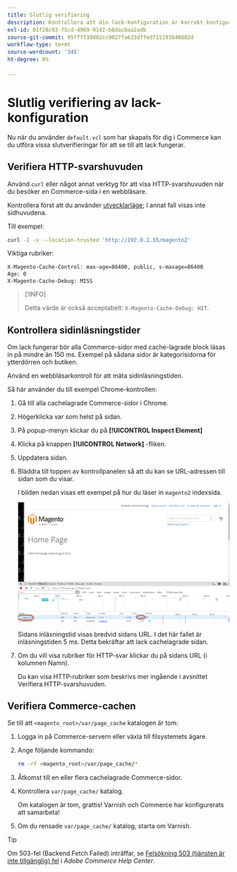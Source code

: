 ```yaml
---
title: Slutlig verifiering
description: Kontrollera att din lack-konfiguration är korrekt konfigurerad för att fungera med Adobe Commerce-programmet.
exl-id: 01f28c93-75cd-4969-9142-b8dac0aa2adb
source-git-commit: 95ffff39d82cc9027fa633dffedf15193040802d
workflow-type: tm+mt
source-wordcount: '345'
ht-degree: 0%

---
```


# Slutlig verifiering av lack-konfiguration

Nu när du använder `default.vcl` som har skapats för dig i Commerce kan du utföra vissa slutverifieringar för att se till att lack fungerar.

## Verifiera HTTP-svarshuvuden

Använd `curl` eller något annat verktyg för att visa HTTP-svarshuvuden när du besöker en Commerce-sida i en webbläsare.

Kontrollera först att du använder [utvecklarläge](../cli/set-mode.md#change-to-developer-mode); I annat fall visas inte sidhuvudena.

Till exempel:

```bash
curl -I -v --location-trusted 'http://192.0.2.55/magento2'
```

Viktiga rubriker:

```terminal
X-Magento-Cache-Control: max-age=86400, public, s-maxage=86400
Age: 0
X-Magento-Cache-Debug: MISS
```

>[!INFO]
>
>Detta värde är också acceptabelt: `X-Magento-Cache-Debug: HIT`.

## Kontrollera sidinläsningstider

Om lack fungerar bör alla Commerce-sidor med cache-lagrade block läsas in på mindre än 150 ms. Exempel på sådana sidor är kategorisidorna för ytterdörren och butiken.

Använd en webbläsarkontroll för att mäta sidinläsningstiden.

Så här använder du till exempel Chrome-kontrollen:

1. Gå till alla cachelagrade Commerce-sidor i Chrome.
1. Högerklicka var som helst på sidan.
1. På popup-menyn klickar du på **[!UICONTROL Inspect Element]**
1. Klicka på knappen **[!UICONTROL Network]** -fliken.
1. Uppdatera sidan.
1. Bläddra till toppen av kontrollpanelen så att du kan se URL-adressen till sidan som du visar.

   I bilden nedan visas ett exempel på hur du läser in `magento2` indexsida.

   ![Klicka på sidan som du visar](../../assets/configuration/varnish-inspector.png)

   Sidans inläsningstid visas bredvid sidans URL. I det här fallet är inläsningstiden 5 ms. Detta bekräftar att lack cachelagrade sidan.

1. Om du vill visa rubriker för HTTP-svar klickar du på sidans URL (i kolumnen Namn).

   Du kan visa HTTP-rubriker som beskrivs mer ingående i avsnittet Verifiera HTTP-svarshuvuden.

## Verifiera Commerce-cachen

Se till att `<magento_root>/var/page_cache` katalogen är tom:

1. Logga in på Commerce-servern eller växla till filsystemets ägare.
1. Ange följande kommando:

   ```bash
   rm -rf <magento_root>/var/page_cache/*
   ```

1. Åtkomst till en eller flera cachelagrade Commerce-sidor.
1. Kontrollera `var/page_cache/` katalog.

   Om katalogen är tom, grattis! Varnish och Commerce har konfigurerats att samarbeta!

1. Om du rensade `var/page_cache/` katalog, starta om Varnish.

>[!TIP]
>
>Om 503-fel (Backend Fetch Failed) inträffar, se [Felsökning 503 (tjänsten är inte tillgänglig) fel](https://support.magento.com/hc/en-us/articles/360034631211) i _Adobe Commerce Help Center_.
